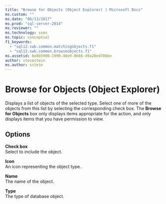 ```yaml
---
title: "Browse for Objects (Object Explorer) | Microsoft Docs"
ms.custom: ""
ms.date: "06/13/2017"
ms.prod: "sql-server-2014"
ms.reviewer: ""
ms.technology: ssms
ms.topic: conceptual
f1_keywords: 
  - "sql12.swb.common.matchingobjects.f1"
  - "sql12.swb.common.browseobjects.f1"
ms.assetid: 6e8b5900-1990-48e9-8666-d9a20ed786be
author: stevestein
ms.author: sstein
---
```

# Browse for Objects (Object Explorer)
  Displays a list of objects of the selected type. Select one of more of the objects from this list by selecting the corresponding check box. The **Browse for Objects** box only displays items appropriate for the action, and only displays items that you have permission to view.  
  
## Options  
 **Check box**  
 Select to include the object.  
  
 **Icon**  
 An icon representing the object type.  
  
 **Name**  
 The name of the object.  
  
 **Type**  
 The type of database object.  
  
  
